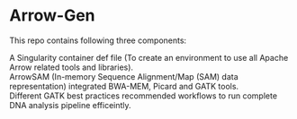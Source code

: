 # Arrow-Gen
This repo contains following three components:

A Singularity container def file (To create an environment to use all Apache Arrow related tools and libraries).<br />
ArrowSAM (In-memory Sequence Alignment/Map (SAM) data representation) integrated BWA-MEM, Picard and GATK tools.<br />
Different GATK best practices recommended workflows to run complete DNA analysis pipeline efficeintly.<br />
